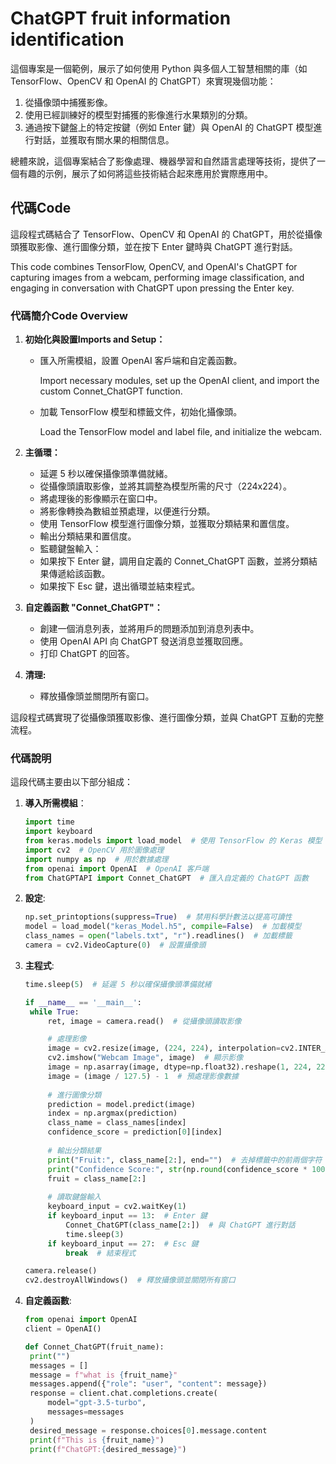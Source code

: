 # ChatGPT fruit information identification

這個專案是一個範例，展示了如何使用 Python 與多個人工智慧相關的庫（如 TensorFlow、OpenCV 和 OpenAI 的 ChatGPT）來實現幾個功能：

1. 從攝像頭中捕獲影像。
2. 使用已經訓練好的模型對捕獲的影像進行水果類別的分類。
3. 通過按下鍵盤上的特定按鍵（例如 Enter 鍵）與 OpenAI 的 ChatGPT 模型進行對話，並獲取有關水果的相關信息。

總體來說，這個專案結合了影像處理、機器學習和自然語言處理等技術，提供了一個有趣的示例，展示了如何將這些技術結合起來應用於實際應用中。

## 代碼Code

這段程式碼結合了 TensorFlow、OpenCV 和 OpenAI 的 ChatGPT，用於從攝像頭獲取影像、進行圖像分類，並在按下 Enter 鍵時與 ChatGPT 進行對話。

This code combines TensorFlow, OpenCV, and OpenAI's ChatGPT for capturing images from a webcam, performing image classification, and engaging in conversation with ChatGPT upon pressing the Enter key.

### 代碼簡介Code Overview

1. __初始化與設置Imports and Setup：__
   - 匯入所需模組，設置 OpenAI 客戶端和自定義函數。

     Import necessary modules, set up the OpenAI client, and import the custom Connet_ChatGPT function.
   - 加載 TensorFlow 模型和標籤文件，初始化攝像頭。

     Load the TensorFlow model and label file, and initialize the webcam.


2. __主循環：__
   - 延遲 5 秒以確保攝像頭準備就緒。
   - 從攝像頭讀取影像，並將其調整為模型所需的尺寸（224x224）。
   - 將處理後的影像顯示在窗口中。
   - 將影像轉換為數組並預處理，以便進行分類。
   - 使用 TensorFlow 模型進行圖像分類，並獲取分類結果和置信度。
   - 輸出分類結果和置信度。
   - 監聽鍵盤輸入：
   - 如果按下 Enter 鍵，調用自定義的 Connet_ChatGPT 函數，並將分類結果傳遞給該函數。
   - 如果按下 Esc 鍵，退出循環並結束程式。

3. __自定義函數 "Connet_ChatGPT"：__
   - 創建一個消息列表，並將用戶的問題添加到消息列表中。
   - 使用 OpenAI API 向 ChatGPT 發送消息並獲取回應。
   - 打印 ChatGPT 的回答。

4. __清理:__
   - 釋放攝像頭並關閉所有窗口。

這段程式碼實現了從攝像頭獲取影像、進行圖像分類，並與 ChatGPT 互動的完整流程。

### 代碼說明

這段代碼主要由以下部分組成：

1. **導入所需模組**：
   ```python
   import time
   import keyboard
   from keras.models import load_model  # 使用 TensorFlow 的 Keras 模型
   import cv2  # OpenCV 用於圖像處理
   import numpy as np  # 用於數據處理
   from openai import OpenAI  # OpenAI 客戶端
   from ChatGPTAPI import Connet_ChatGPT  # 匯入自定義的 ChatGPT 函數

2. __設定__:
   ```python
   np.set_printoptions(suppress=True)  # 禁用科學計數法以提高可讀性
   model = load_model("keras_Model.h5", compile=False)  # 加載模型
   class_names = open("labels.txt", "r").readlines()  # 加載標籤
   camera = cv2.VideoCapture(0)  # 設置攝像頭


3. __主程式__:
   ```python
   time.sleep(5)  # 延遲 5 秒以確保攝像頭準備就緒

   if __name__ == '__main__':
    while True:
        ret, image = camera.read()  # 從攝像頭讀取影像

        # 處理影像
        image = cv2.resize(image, (224, 224), interpolation=cv2.INTER_AREA)
        cv2.imshow("Webcam Image", image)  # 顯示影像
        image = np.asarray(image, dtype=np.float32).reshape(1, 224, 224, 3)
        image = (image / 127.5) - 1  # 預處理影像數據
        
        # 進行圖像分類
        prediction = model.predict(image)
        index = np.argmax(prediction)
        class_name = class_names[index]
        confidence_score = prediction[0][index]
        
        # 輸出分類結果
        print("Fruit:", class_name[2:], end="")  # 去掉標籤中的前兩個字符
        print("Confidence Score:", str(np.round(confidence_score * 100))[:-2], "%")
        fruit = class_name[2:]
    
        # 讀取鍵盤輸入
        keyboard_input = cv2.waitKey(1)
        if keyboard_input == 13:  # Enter 鍵
            Connet_ChatGPT(class_name[2:])  # 與 ChatGPT 進行對話
            time.sleep(3) 
        if keyboard_input == 27:  # Esc 鍵
            break  # 結束程式

   camera.release()
   cv2.destroyAllWindows()  # 釋放攝像頭並關閉所有窗口


4. __自定義函數__:
   ```python
   from openai import OpenAI
   client = OpenAI()

   def Connet_ChatGPT(fruit_name):
    print("")
    messages = []
    message = f"what is {fruit_name}"
    messages.append({"role": "user", "content": message})
    response = client.chat.completions.create(
        model="gpt-3.5-turbo",
        messages=messages
    )
    desired_message = response.choices[0].message.content
    print(f"This is {fruit_name}")
    print(f"ChatGPT:{desired_message}")

